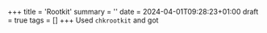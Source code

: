 +++
title = 'Rootkit'
summary = ''
date = 2024-04-01T09:28:23+01:00
draft = true
tags = []
+++
Used `chkrootkit` and got 
